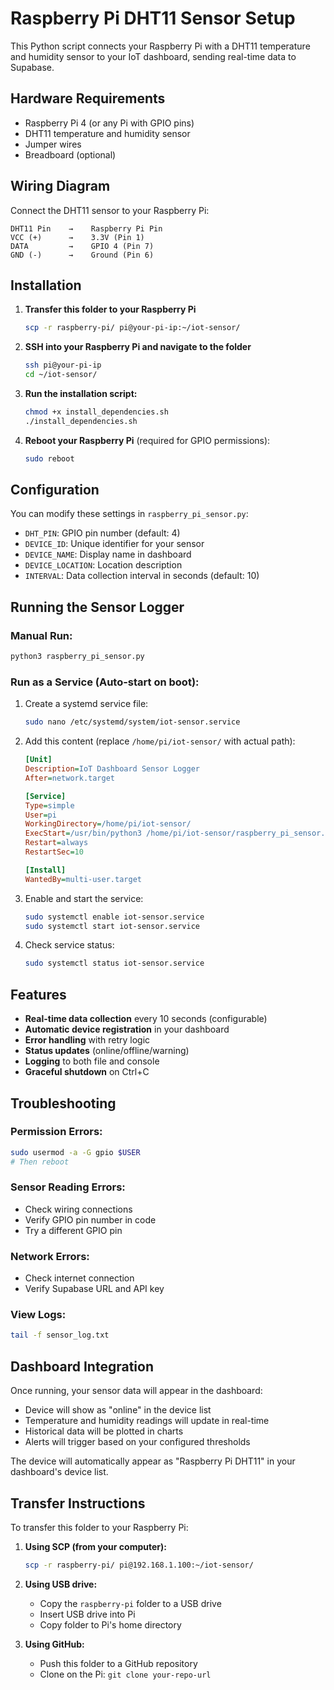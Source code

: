 
# Raspberry Pi DHT11 Sensor Setup

This Python script connects your Raspberry Pi with a DHT11 temperature and humidity sensor to your IoT dashboard, sending real-time data to Supabase.

## Hardware Requirements

- Raspberry Pi 4 (or any Pi with GPIO pins)
- DHT11 temperature and humidity sensor
- Jumper wires
- Breadboard (optional)

## Wiring Diagram

Connect the DHT11 sensor to your Raspberry Pi:

```
DHT11 Pin    →    Raspberry Pi Pin
VCC (+)      →    3.3V (Pin 1)
DATA         →    GPIO 4 (Pin 7)
GND (-)      →    Ground (Pin 6)
```

## Installation

1. **Transfer this folder to your Raspberry Pi**
   ```bash
   scp -r raspberry-pi/ pi@your-pi-ip:~/iot-sensor/
   ```

2. **SSH into your Raspberry Pi and navigate to the folder**
   ```bash
   ssh pi@your-pi-ip
   cd ~/iot-sensor/
   ```

3. **Run the installation script:**
   ```bash
   chmod +x install_dependencies.sh
   ./install_dependencies.sh
   ```

4. **Reboot your Raspberry Pi** (required for GPIO permissions):
   ```bash
   sudo reboot
   ```

## Configuration

You can modify these settings in `raspberry_pi_sensor.py`:

- `DHT_PIN`: GPIO pin number (default: 4)
- `DEVICE_ID`: Unique identifier for your sensor
- `DEVICE_NAME`: Display name in dashboard
- `DEVICE_LOCATION`: Location description
- `INTERVAL`: Data collection interval in seconds (default: 10)

## Running the Sensor Logger

### Manual Run:
```bash
python3 raspberry_pi_sensor.py
```

### Run as a Service (Auto-start on boot):

1. Create a systemd service file:
   ```bash
   sudo nano /etc/systemd/system/iot-sensor.service
   ```

2. Add this content (replace `/home/pi/iot-sensor/` with actual path):
   ```ini
   [Unit]
   Description=IoT Dashboard Sensor Logger
   After=network.target

   [Service]
   Type=simple
   User=pi
   WorkingDirectory=/home/pi/iot-sensor/
   ExecStart=/usr/bin/python3 /home/pi/iot-sensor/raspberry_pi_sensor.py
   Restart=always
   RestartSec=10

   [Install]
   WantedBy=multi-user.target
   ```

3. Enable and start the service:
   ```bash
   sudo systemctl enable iot-sensor.service
   sudo systemctl start iot-sensor.service
   ```

4. Check service status:
   ```bash
   sudo systemctl status iot-sensor.service
   ```

## Features

- **Real-time data collection** every 10 seconds (configurable)
- **Automatic device registration** in your dashboard
- **Error handling** with retry logic
- **Status updates** (online/offline/warning)
- **Logging** to both file and console
- **Graceful shutdown** on Ctrl+C

## Troubleshooting

### Permission Errors:
```bash
sudo usermod -a -G gpio $USER
# Then reboot
```

### Sensor Reading Errors:
- Check wiring connections
- Verify GPIO pin number in code
- Try a different GPIO pin

### Network Errors:
- Check internet connection
- Verify Supabase URL and API key

### View Logs:
```bash
tail -f sensor_log.txt
```

## Dashboard Integration

Once running, your sensor data will appear in the dashboard:
- Device will show as "online" in the device list
- Temperature and humidity readings will update in real-time
- Historical data will be plotted in charts
- Alerts will trigger based on your configured thresholds

The device will automatically appear as "Raspberry Pi DHT11" in your dashboard's device list.

## Transfer Instructions

To transfer this folder to your Raspberry Pi:

1. **Using SCP (from your computer):**
   ```bash
   scp -r raspberry-pi/ pi@192.168.1.100:~/iot-sensor/
   ```

2. **Using USB drive:**
   - Copy the `raspberry-pi` folder to a USB drive
   - Insert USB drive into Pi
   - Copy folder to Pi's home directory

3. **Using GitHub:**
   - Push this folder to a GitHub repository
   - Clone on the Pi: `git clone your-repo-url`
